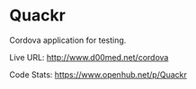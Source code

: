 Quackr
======

Cordova application for testing.


Live URL: http://www.d00med.net/cordova

Code Stats: https://www.openhub.net/p/Quackr
